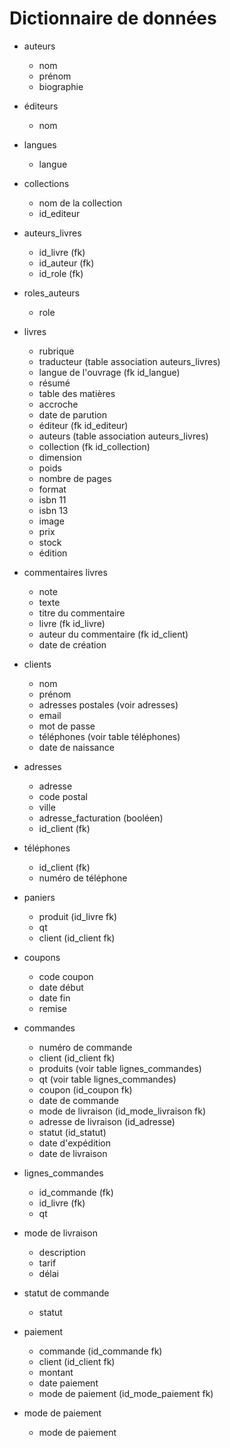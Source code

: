 # Dictionnaire de données


- auteurs
    - nom
    - prénom
    - biographie
    
- éditeurs
    - nom
- langues
    - langue
    
- collections
    - nom de la collection
    - id_editeur
   
- auteurs_livres
    - id_livre (fk)
    - id_auteur (fk)
    - id_role (fk)

- roles_auteurs
    - role

- livres
    - rubrique 
    - traducteur (table association auteurs_livres)
    - langue de l'ouvrage (fk id_langue)
    - résumé
    - table des matières
    - accroche
    - date de parution
    - éditeur (fk id_editeur)
    - auteurs (table association auteurs_livres)
    - collection (fk id_collection)
    - dimension
    - poids
    - nombre de pages
    - format 
    - isbn 11
    - isbn 13
    - image
    - prix
    - stock
    - édition
    
- commentaires livres
    - note
    - texte
    - titre du commentaire
    - livre (fk id_livre)
    - auteur du commentaire (fk id_client)
    - date de création
    
- clients
    - nom
    - prénom
    - adresses postales (voir adresses)
    - email
    - mot de passe
    - téléphones (voir table téléphones)
    - date de naissance
 
- adresses 
    - adresse
    - code postal
    - ville
    - adresse_facturation (booléen)
    - id_client (fk)
    
- téléphones
    - id_client (fk)
    - numéro de téléphone
    
- paniers
    - produit (id_livre fk)
    - qt
    - client (id_client fk)
    
- coupons
    - code coupon
    - date début
    - date fin
    - remise
    
- commandes
    - numéro de commande
    - client (id_client fk)
    - produits (voir table lignes_commandes)
    - qt (voir table lignes_commandes)
    - coupon (id_coupon fk)
    - date de commande
    - mode de livraison (id_mode_livraison fk)
    - adresse de livraison (id_adresse)
    - statut (id_statut)
    - date d'expédition
    - date de livraison
    
- lignes_commandes
    - id_commande (fk)
    - id_livre (fk)
    - qt
   
- mode de livraison
    - description
    - tarif
    - délai
    
- statut de commande
    - statut
   
- paiement
    - commande (id_commande fk)
    - client (id_client fk)
    - montant
    - date paiement
    - mode de paiement (id_mode_paiement fk)
    
- mode de paiement
    - mode de paiement
    
    
    
